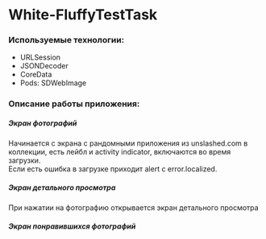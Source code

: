 # White-FluffyTestTask
### Используемые технологии:
* URLSession
* JSONDecoder
* CoreData
* Pods: SDWebImage
### Описание работы приложения: 
##### Экран фотографий 
Начинается с экрана с рандомными приложения из unslashed.com в коллекции, есть лейбл и activity indicator, включаются во время загрузки.<br> 
Eсли есть ошибка в загрузке приходит alert c error.localized. 
##### Экран детального просмотра
При нажатии на фотографию открывается экран детального просмотра
##### Экран понравившихся фотографий
